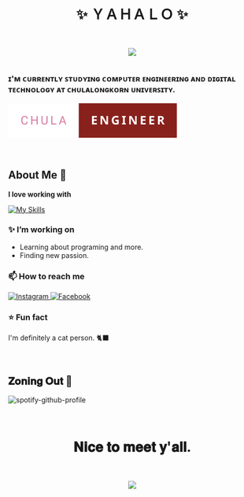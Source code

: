 <h1 align="center"> ✨ ＹＡＨＡＬＯ ✨ <h1>
<p align="center">
  <img src = "https://github.com/user-attachments/assets/dbbcfd82-2fc9-47cc-b2b4-662e65a7bb19">

  <br/>


<h3>ɪ'ᴍ ᴄᴜʀʀᴇɴᴛʟʏ ꜱᴛᴜᴅʏɪɴɢ ᴄᴏᴍᴘᴜᴛᴇʀ ᴇɴɢɪɴᴇᴇʀɪɴɢ ᴀɴᴅ ᴅɪɢɪᴛᴀʟ ᴛᴇᴄʜɴᴏʟᴏɢʏ ᴀᴛ ᴄʜᴜʟᴀʟᴏɴɢᴋᴏʀɴ ᴜɴɪᴠᴇʀꜱɪᴛʏ. </h3>

[![forthebadge](https://github.com/CEDT-Chula/For-The-Cedt-Badge/blob/main/badges/chula-engineer.svg)](https://github.com/CEDT-Chula/For-The-Cedt-Badge/tree/main/badges)

<br/>

## About Me 🌷

**I love working with**

[![My Skills](https://skillicons.dev/icons?i=java,html,c,cpp,py)](https://skillicons.dev) 

  
### ✨ I’m working on
- Learning about programing and more.
- Finding new passion.


### 📫 How to reach me
<div display="flex">
  <a href="https://www.instagram.com/nomsod_a_roi/">
    <img src="https://img.shields.io/badge/Instagram-C13584.svg?style=for-the-badge&logo=Instagram&logoColor=white" alt="Instagram"/>
  </a>
  <a href="https://www.facebook.com/supawich.rangponsumrit/">
    <img src="https://img.shields.io/badge/Facebook-4267B2.svg?style=for-the-badge&logo=Facebook&logoColor=white" alt="Facebook"/>
  </a>
</div>

### ⭐ Fun fact

I'm definitely a cat person. 🐈‍⬛

<br/>

## 𝐙𝐨𝐧𝐢𝐧𝐠 𝐎𝐮𝐭 🎵

![spotify-github-profile](https://spotify-github-profile.kittinanx.com/api/view.svg?uid=31k5mfthto2f6r4epuja6am7ivuq&redirect=true][https://spotify-github-profile.kittinanx.com/api/view.svg?uid=31k5mfthto2f6r4epuja6am7ivuq&cover_image=true&theme=novatorem&show_offline=false&background_color=121212&interchange=true&bar_color=53b14f&bar_color_cover=true)

<br/>

### <h1 align="center"> 𝐍𝐢𝐜𝐞 𝐭𝐨 𝐦𝐞𝐞𝐭 𝐲'𝐚𝐥𝐥.
<h1 align="center">
   <img src="https://github.com/user-attachments/assets/ffa6c2b7-9fc8-4cc4-ad43-5d695cd5ad4b">
